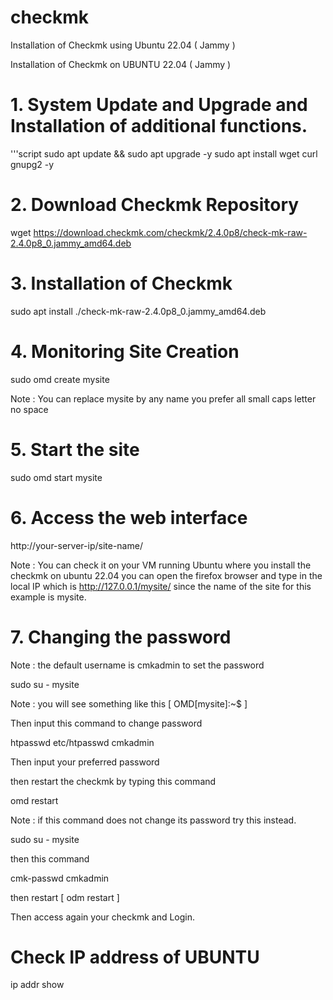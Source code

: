# checkmk
Installation of Checkmk using Ubuntu 22.04 ( Jammy )

Installation of Checkmk on UBUNTU 22.04 ( Jammy )

# 1. System Update and Upgrade and Installation of additional functions.

'''script
  sudo apt update && sudo apt upgrade -y
  sudo apt install wget curl gnupg2 -y

# 2. Download Checkmk Repository

wget https://download.checkmk.com/checkmk/2.4.0p8/check-mk-raw-2.4.0p8_0.jammy_amd64.deb

# 3. Installation of Checkmk

sudo apt install ./check-mk-raw-2.4.0p8_0.jammy_amd64.deb

# 4. Monitoring Site Creation

sudo omd create mysite

Note : You can replace mysite by any name you prefer all small caps letter no space

# 5. Start the site

sudo omd start mysite

# 6. Access the web interface

http://your-server-ip/site-name/

Note : You can check it on your VM running Ubuntu where you install the checkmk on ubuntu 22.04 you can open the firefox browser and type in the local IP which is http://127.0.0.1/mysite/ since the name of the site for this example is mysite.

# 7. Changing the password
Note : the default username is cmkadmin
to set the password

sudo su - mysite

Note : you will see something like this [ OMD[mysite]:~$ ]

Then input this command to change password

htpasswd etc/htpasswd cmkadmin

Then input your preferred password

then restart the checkmk by typing this command

omd restart

Note : if this command does not change its password try this instead.

sudo su - mysite

then this command

cmk-passwd cmkadmin

then restart [ odm restart ]

Then access again your checkmk and Login.

# Check IP address of UBUNTU

ip addr show
